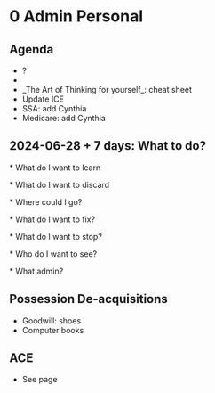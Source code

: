 # 0 Admin Personal

## Agenda

* ?
*   
* \_The Art of Thinking for yourself\_: cheat sheet
* Update ICE
* SSA: add Cynthia
* Medicare: add Cynthia

  

## 2024-06-28 + 7 days: What to do?

\* What do I want to learn

\* What do I want to discard

\* Where could I go?

\* What do I want to fix?

\* What do I want to stop?

\* Who do I want to see?

\* What admin?

  

## Possession De-acquisitions

* Goodwill: shoes
* Computer books

## ACE

* See page